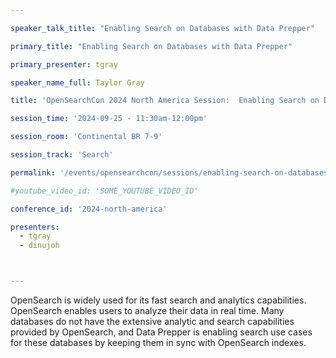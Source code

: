 ```yaml
---

speaker_talk_title: "Enabling Search on Databases with Data Prepper"

primary_title: "Enabling Search on Databases with Data Prepper"

primary_presenter: tgray

speaker_name_full: Taylor Gray

title: 'OpenSearchCon 2024 North America Session:  Enabling Search on Databases with Data Prepper'

session_time: '2024-09-25 - 11:30am-12:00pm' 

session_room: 'Continental BR 7-9' 

session_track: 'Search' 

permalink: '/events/opensearchcon/sessions/enabling-search-on-databases-with-data-prepper.html' 

#youtube_video_id: 'SOME_YOUTUBE_VIDEO_ID' 

conference_id: '2024-north-america' 

presenters: 
  - tgray 
  - dinujoh 



---
```

OpenSearch is widely used for its fast search and analytics capabilities. OpenSearch enables users to analyze their data in real time. Many databases do not have the extensive analytic and search capabilities provided by OpenSearch, and Data Prepper is enabling search use cases for these databases by keeping them in sync with OpenSearch indexes.

